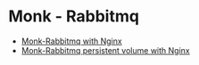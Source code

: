 # Monk - Rabbitmq

* [Monk-Rabbitmq with Nginx](https://github.com/monk-io/monk-rabbitmq/tree/main/rabbitmq)
* [Monk-Rabbitmq persistent volume with Nginx](https://github.com/monk-io/monk-rabbitmq/tree/main/rabbitmq-persistent-volume)
